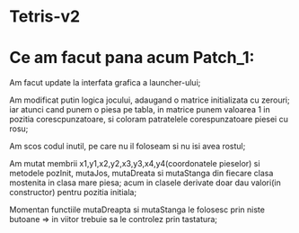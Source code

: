 # Tetris-v2
# Ce am facut pana acum Patch_1:

Am facut update la interfata grafica a launcher-ului;

Am modificat putin logica jocului, adaugand o matrice initializata cu zerouri; iar atunci cand punem o piesa pe tabla, in 
matrice punem valoarea 1 in pozitia corescpunzatoare, si coloram patratelele corespunzatoare piesei cu rosu;

Am scos codul inutil, pe care nu il foloseam si nu isi avea rostul;

Am mutat membrii x1,y1,x2,y2,x3,y3,x4,y4(coordonatele pieselor) si metodele pozInit, mutaJos, mutaDreata si mutaStanga din fiecare clasa mostenita
in clasa mare piesa; acum in clasele derivate doar dau valori(in constructor) pentru pozitia initiala;

Momentan functiile mutaDreapta si mutaStanga le folosesc prin niste butoane => in viitor trebuie sa le controlez prin tastatura;

